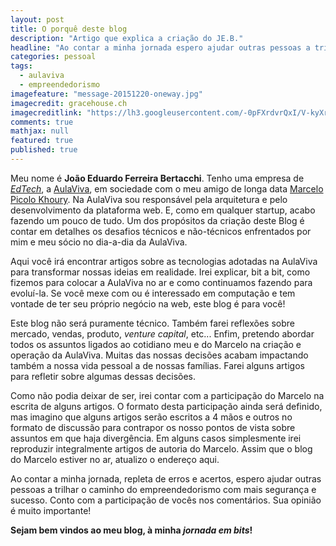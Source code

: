 ```yaml
---
layout: post
title: O porquê deste blog
description: "Artigo que explica a criação do JE.B."
headline: "Ao contar a minha jornada espero ajudar outras pessoas a trilhar o caminho do empreendedorismo com mais segurança e a obter o desejado sucesso."
categories: pessoal
tags: 
  - aulaviva
  - empreendedorismo
imagefeature: "message-20151220-oneway.jpg"
imagecredit: gracehouse.ch
imagecreditlink: "https://lh3.googleusercontent.com/-0pFXrdvrQxI/V-kyXr5bZbI/AAAAAAAABtA/s6kHBmtl6os1o6xUTcQ6GuLoqa44-wFkwCCo/s0/message-20151220-oneway.jpg"
comments: true
mathjax: null
featured: true
published: true
---
```

Meu nome é **João Eduardo Ferreira Bertacchi**. Tenho uma empresa de [*EdTech*](https://conteudo.startse.com.br/mercado/felipe/edtech-setores-mais-quentes-mercado-startups/), a [AulaViva](https://aulaviva.com.br), em sociedade com o meu amigo de longa data [Marcelo Picolo Khoury](https://www.linkedin.com/in/mpkhoury/). Na AulaViva sou responsável pela arquitetura e pelo desenvolvimento da plataforma web. E, como em qualquer startup, acabo fazendo um pouco de tudo. Um dos propósitos da criação deste Blog é contar em detalhes os desafios técnicos e não-técnicos enfrentados por mim e meu sócio no dia-a-dia da AulaViva.

Aqui você irá encontrar artigos sobre as tecnologias adotadas na AulaViva para transformar nossas ideias em realidade. Irei explicar, bit a bit, como fizemos para colocar a AulaViva no ar e como continuamos fazendo para evoluí-la. Se você mexe com ou é interessado em computação e tem vontade de ter seu próprio negócio na web, este blog é para você! 

Este blog não será puramente técnico. Também farei reflexões sobre mercado, vendas, produto, *venture capital*, etc... Enfim, pretendo abordar todos os assuntos ligados ao cotidiano meu e do Marcelo na criação e operação da AulaViva. Muitas das nossas decisões acabam impactando também a nossa vida pessoal a de nossas famílias. Farei alguns artigos para refletir sobre algumas dessas decisões.

Como não podia deixar de ser, irei contar com a participação do Marcelo na escrita de alguns artigos. O formato desta participação ainda será definido, mas imagino que alguns artigos serão escritos a 4 mãos e outros no formato de discussão para contrapor os nosso pontos de vista sobre assuntos em que haja divergência. Em alguns casos simplesmente irei reproduzir integralmente artigos de autoria do Marcelo. Assim que o blog do Marcelo estiver no ar, atualizo o endereço aqui.

Ao contar a minha jornada, repleta de erros e acertos, espero ajudar outras pessoas a trilhar o caminho do empreendedorismo com mais segurança e sucesso. Conto com a participação de vocês nos comentários. Sua opinião é muito importante!

**Sejam bem vindos ao meu blog, à minha *jornada em bits*!**